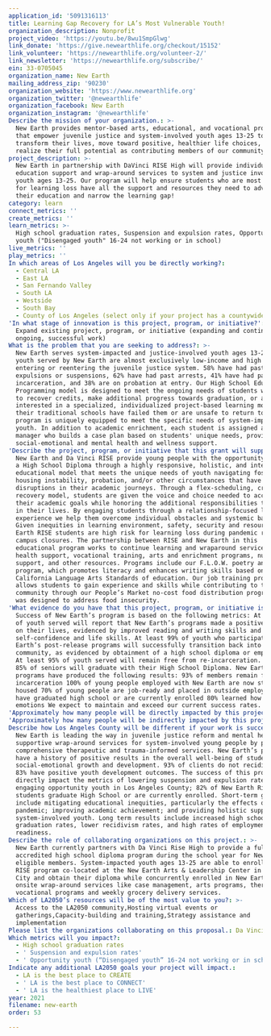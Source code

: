 ```yaml
---
application_id: '5091316113'
title: Learning Gap Recovery for LA’s Most Vulnerable Youth!
organization_description: Nonprofit
project_video: 'https://youtu.be/8wu1SmpGlwg'
link_donate: 'https://give.newearthlife.org/checkout/15152'
link_volunteer: 'https://newearthlife.org/volunteer-2/'
link_newsletter: 'https://newearthlife.org/subscribe/'
ein: 33-0705045
organization_name: New Earth
mailing_address_zip: '90230'
organization_website: 'https://www.newearthlife.org'
organization_twitter: '@newearthlife'
organization_facebook: New Earth
organization_instagram: '@newearthlife'
Describe the mission of your organization.: >-
  New Earth provides mentor-based arts, educational, and vocational programs
  that empower juvenile justice and system-involved youth ages 13-25 to
  transform their lives, move toward positive, healthier life choices, and
  realize their full potential as contributing members of our community.
project_description: >-
  New Earth in partnership with DaVinci RISE High will provide individualized
  education support and wrap-around services to system and justice involved
  youth ages 13-25. Our program will help ensure students who are most at risk
  for learning loss have all the support and resources they need to advance
  their education and narrow the learning gap!
category: learn
connect_metrics: ''
create_metrics: ''
learn_metrics: >-
  High school graduation rates, Suspension and expulsion rates, Opportunity
  youth ("Disengaged youth" 16-24 not working or in school)
live_metrics: ''
play_metrics: ''
In which areas of Los Angeles will you be directly working?:
  - Central LA
  - East LA
  - San Fernando Valley
  - South LA
  - Westside
  - South Bay
  - County of Los Angeles (select only if your project has a countywide benefit)
'In what stage of innovation is this project, program, or initiative?': >-
  Expand existing project, program, or initiative (expanding and continuing
  ongoing, successful work)
What is the problem that you are seeking to address?: >-
  New Earth serves system-impacted and justice-involved youth ages 13-25. The
  youth served by New Earth are almost exclusively low-income and high risk for
  entering or reentering the juvenile justice system. 58% have had past
  expulsions or suspensions, 62% have had past arrests, 41% have had past
  incarceration, and 38% are on probation at entry. Our High School Education
  Programming model is designed to meet the ongoing needs of students who want
  to recover credits, make additional progress towards graduation, or are
  interested in a specialized, individualized project-based learning model when
  their traditional schools have failed them or are unsafe to return to. The
  program is uniquely equipped to meet the specific needs of system-impacted
  youth. In addition to academic enrichment, each student is assigned a case
  manager who builds a case plan based on students' unique needs, providing
  social-emotional and mental health and wellness support.
'Describe the project, program, or initiative that this grant will support to address the problem identified.': >-
  New Earth and Da Vinci RISE provide young people with the opportunity to earn
  a High School Diploma through a highly responsive, holistic, and integrated
  educational model that meets the unique needs of youth navigating foster care,
  housing instability, probation, and/or other circumstances that have caused
  disruptions in their academic journeys. Through a flex-scheduling, credit
  recovery model, students are given the voice and choice needed to accomplish
  their academic goals while honoring the additional responsibilities they have
  in their lives. By engaging students through a relationship-focused learning
  experience we help them overcome individual obstacles and systemic barriers. 
  Given inequities in learning environment, safety, security and resources, New
  Earth RISE students are high risk for learning loss during pandemic related
  campus closures. The partnership between RISE and New Earth in this
  educational program works to continue learning and wraparound services, mental
  health support, vocational training, arts and enrichment programs, nutritional
  support, and other resources. Programs include our F.L.O.W. poetry and music
  program, which promotes literacy and enhances writing skills based on the
  California Language Arts Standards of education. Our job training program
  allows students to gain experience and skills while contributing to the
  community through our People’s Market no-cost food distribution program which
  was designed to address food insecurity.
'What evidence do you have that this project, program, or initiative is or will be successful, and how will you define and measure success?': >-
  Success of New Earth’s program is based on the following metrics: At least 95%
  of youth served will report that New Earth’s programs made a positive impact
  on their lives, evidenced by improved reading and writing skills and enhanced
  self-confidence and life skills. At least 99% of youth who participate in New
  Earth’s post-release programs will successfully transition back into the
  community, as evidenced by obtainment of a high school diploma or employment.
  At least 95% of youth served will remain free from re-incarceration. At least
  85% of seniors will graduate with their High School Diploma. New Earth
  programs have produced the following results: 93% of members remain free from
  incarceration 100% of young people employed with New Earth are now stably
  housed 70% of young people are job-ready and placed in outside employment 82%
  have graduated high school or are currently enrolled 80% learned how to manage
  emotions We expect to maintain and exceed our current success rates.
'Approximately how many people will be directly impacted by this project, program, or initiative?': '125'
'Approximately how many people will be indirectly impacted by this project, program, or initiative?': '200'
Describe how Los Angeles County will be different if your work is successful.: >-
  New Earth is leading the way in juvenile justice reform and mental health
  supportive wrap-around services for system-involved young people by providing
  comprehensive therapeutic and trauma-informed services. New Earth’s programs
  have a history of positive results in the overall well-being of students and
  social-emotional growth and development. 93% of clients do not recidivate and
  83% have positive youth development outcomes. The success of this program will
  directly impact the metrics of lowering suspension and expulsion rates and in
  engaging opportunity youth in Los Angeles County; 82% of New Earth Rise
  students graduate High School or are currently enrolled. Short-term goals
  include mitigating educational inequities, particularly the effects of the
  pandemic; improving academic achievement; and providing holistic support for
  system-involved youth. Long term results include increased high school
  graduation rates, lower recidivism rates, and high rates of employment and job
  readiness.
Describe the role of collaborating organizations on this project.: >-
  New Earth currently partners with Da Vinci Rise High to provide a fully
  accredited high school diploma program during the school year for New Earth’s
  eligible members. System-impacted youth ages 13-25 are able to enroll in the
  RISE program co-located at the New Earth Arts & Leadership Center in Culver
  City and obtain their diploma while concurrently enrolled in New Earth’s
  onsite wrap-around services like case management, arts programs, therapy,
  vocational programs and weekly grocery delivery services.
Which of LA2050’s resources will be of the most value to you?: >-
  Access to the LA2050 community,Hosting virtual events or
  gatherings,Capacity-building and training,Strategy assistance and
  implementation
Please list the organizations collaborating on this proposal.: Da Vinci RISE High School
Which metrics will you impact?:
  - High school graduation rates
  - ' Suspension and expulsion rates'
  - ' Opportunity youth (“Disengaged youth” 16-24 not working or in school)'
Indicate any additional LA2050 goals your project will impact.:
  - LA is the best place to CREATE
  - ' LA is the best place to CONNECT'
  - ' LA is the healthiest place to LIVE'
year: 2021
filename: new-earth
order: 53

---
```

